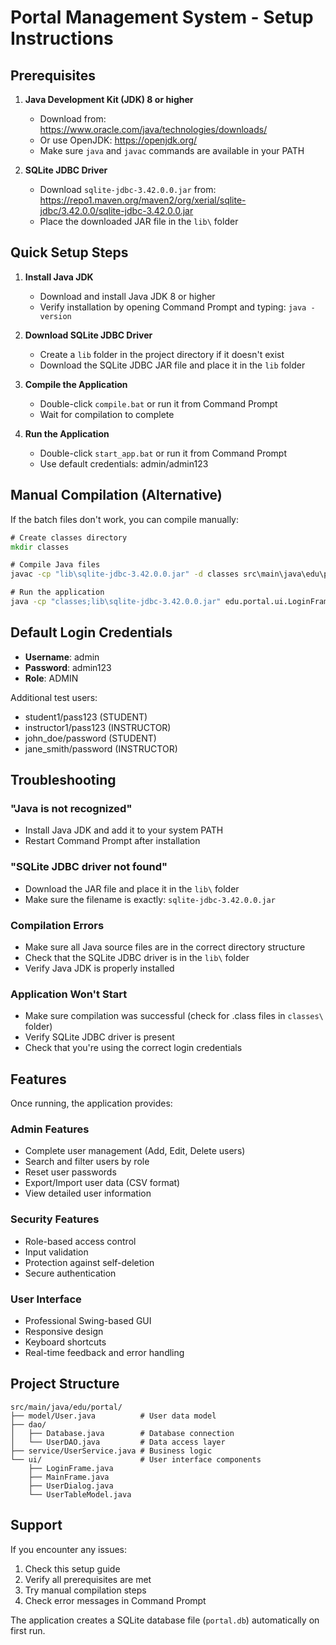 # Portal Management System - Setup Instructions

## Prerequisites

1. **Java Development Kit (JDK) 8 or higher**
   - Download from: https://www.oracle.com/java/technologies/downloads/
   - Or use OpenJDK: https://openjdk.org/
   - Make sure `java` and `javac` commands are available in your PATH

2. **SQLite JDBC Driver**
   - Download `sqlite-jdbc-3.42.0.0.jar` from:
     https://repo1.maven.org/maven2/org/xerial/sqlite-jdbc/3.42.0.0/sqlite-jdbc-3.42.0.0.jar
   - Place the downloaded JAR file in the `lib\` folder

## Quick Setup Steps

1. **Install Java JDK**
   - Download and install Java JDK 8 or higher
   - Verify installation by opening Command Prompt and typing: `java -version`

2. **Download SQLite JDBC Driver**
   - Create a `lib` folder in the project directory if it doesn't exist
   - Download the SQLite JDBC JAR file and place it in the `lib` folder

3. **Compile the Application**
   - Double-click `compile.bat` or run it from Command Prompt
   - Wait for compilation to complete

4. **Run the Application**
   - Double-click `start_app.bat` or run it from Command Prompt
   - Use default credentials: admin/admin123

## Manual Compilation (Alternative)

If the batch files don't work, you can compile manually:

```cmd
# Create classes directory
mkdir classes

# Compile Java files
javac -cp "lib\sqlite-jdbc-3.42.0.0.jar" -d classes src\main\java\edu\portal\model\*.java src\main\java\edu\portal\dao\*.java src\main\java\edu\portal\service\*.java src\main\java\edu\portal\ui\*.java

# Run the application
java -cp "classes;lib\sqlite-jdbc-3.42.0.0.jar" edu.portal.ui.LoginFrame
```

## Default Login Credentials

- **Username**: admin
- **Password**: admin123
- **Role**: ADMIN

Additional test users:
- student1/pass123 (STUDENT)
- instructor1/pass123 (INSTRUCTOR)
- john_doe/password (STUDENT)
- jane_smith/password (INSTRUCTOR)

## Troubleshooting

### "Java is not recognized"
- Install Java JDK and add it to your system PATH
- Restart Command Prompt after installation

### "SQLite JDBC driver not found"
- Download the JAR file and place it in the `lib\` folder
- Make sure the filename is exactly: `sqlite-jdbc-3.42.0.0.jar`

### Compilation Errors
- Make sure all Java source files are in the correct directory structure
- Check that the SQLite JDBC driver is in the `lib\` folder
- Verify Java JDK is properly installed

### Application Won't Start
- Make sure compilation was successful (check for .class files in `classes\` folder)
- Verify SQLite JDBC driver is present
- Check that you're using the correct login credentials

## Features

Once running, the application provides:

### Admin Features
- Complete user management (Add, Edit, Delete users)
- Search and filter users by role
- Reset user passwords
- Export/Import user data (CSV format)
- View detailed user information

### Security Features
- Role-based access control
- Input validation
- Protection against self-deletion
- Secure authentication

### User Interface
- Professional Swing-based GUI
- Responsive design
- Keyboard shortcuts
- Real-time feedback and error handling

## Project Structure

```
src/main/java/edu/portal/
├── model/User.java          # User data model
├── dao/
│   ├── Database.java        # Database connection
│   └── UserDAO.java         # Data access layer
├── service/UserService.java # Business logic
└── ui/                      # User interface components
    ├── LoginFrame.java
    ├── MainFrame.java
    ├── UserDialog.java
    └── UserTableModel.java
```

## Support

If you encounter any issues:
1. Check this setup guide
2. Verify all prerequisites are met
3. Try manual compilation steps
4. Check error messages in Command Prompt

The application creates a SQLite database file (`portal.db`) automatically on first run.